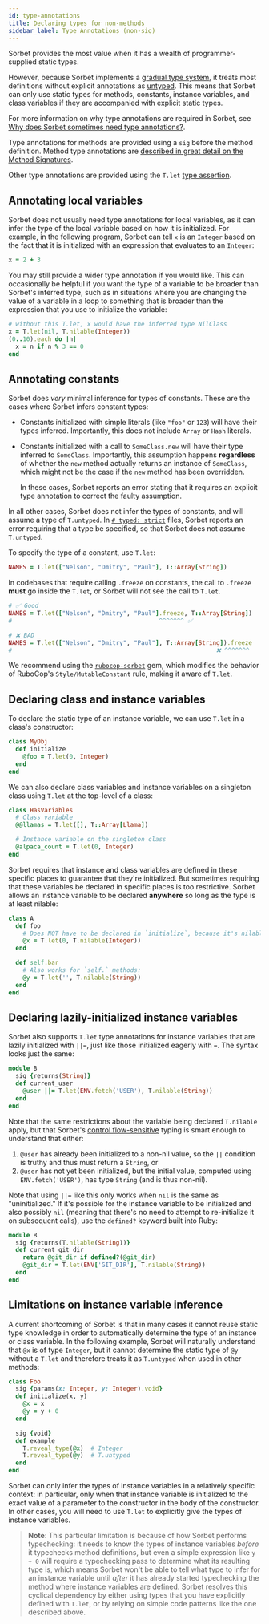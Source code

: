 ```yaml
---
id: type-annotations
title: Declaring types for non-methods
sidebar_label: Type Annotations (non-sig)
---
```


Sorbet provides the most value when it has a wealth of programmer-supplied
static types.

However, because Sorbet implements a [gradual type system](gradual.md), it
treats most definitions without explicit annotations as [untyped](untyped.md).
This means that Sorbet can only use static types for methods, constants,
instance variables, and class variables if they are accompanied with explicit
static types.

For more information on why type annotations are required in Sorbet, see
[Why does Sorbet sometimes need type annotations?](why-type-annotations.md).

Type annotations for methods are provided using a `sig` before the method
definition. Method type annotations are
[described in great detail on the Method Signatures](sigs.md).

Other type annotations are provided using the `T.let`
[type assertion](type-assertions.md).

## Annotating local variables

Sorbet does not usually need type annotations for local variables, as it can
infer the type of the local variable based on how it is initialized. For
example, in the following program, Sorbet can tell `x` is an `Integer` based on
the fact that it is initialized with an expression that evaluates to an
`Integer`:

```ruby
x = 2 + 3
```

You may still provide a wider type annotation if you would like. This can
occasionally be helpful if you want the type of a variable to be broader than
Sorbet's inferred type, such as in situations where you are changing the value
of a variable in a loop to something that is broader than the expression that
you use to initialize the variable:

```ruby
# without this T.let, x would have the inferred type NilClass
x = T.let(nil, T.nilable(Integer))
(0..10).each do |n|
  x = n if n % 3 == 0
end
```

## Annotating constants

Sorbet does _very_ minimal inference for types of constants. These are the cases
where Sorbet infers constant types:

- Constants initialized with simple literals (like `"foo"` or `123`) will have
  their types inferred. Importantly, this does not include `Array` or `Hash`
  literals.

- Constants initialized with a call to `SomeClass.new` will have their type
  inferred to `SomeClass`. Importantly, this assumption happens **regardless**
  of whether the `new` method actually returns an instance of `SomeClass`, which
  might not be the case if the `new` method has been overridden.

  In these cases, Sorbet reports an error stating that it requires an explicit
  type annotation to correct the faulty assumption.

In all other cases, Sorbet does not infer the types of constants, and will
assume a type of `T.untyped`. In [`# typed: strict`](static.md) files, Sorbet
reports an error requiring that a type be specified, so that Sorbet does not
assume `T.untyped`.

To specify the type of a constant, use `T.let`:

```ruby
NAMES = T.let(["Nelson", "Dmitry", "Paul"], T::Array[String])
```

In codebases that require calling `.freeze` on constants, the call to `.freeze`
**must** go inside the `T.let`, or Sorbet will not see the call to `T.let`.

```ruby
# ✅ Good
NAMES = T.let(["Nelson", "Dmitry", "Paul"].freeze, T::Array[String])
#                                         ^^^^^^^ ✅

# ❌ BAD
NAMES = T.let(["Nelson", "Dmitry", "Paul"], T::Array[String]).freeze
#                                                         ❌ ^^^^^^^
```

We recommend using the [`rubocop-sorbet`] gem, which modifies the behavior of
RuboCop's `Style/MutableConstant` rule, making it aware of `T.let`.

[`rubocop-sorbet`]: https://github.com/Shopify/rubocop-sorbet

## Declaring class and instance variables

To declare the static type of an instance variable, we can use `T.let` in a
class's constructor:

```ruby
class MyObj
  def initialize
    @foo = T.let(0, Integer)
  end
end
```

We can also declare class variables and instance variables on a singleton class
using `T.let` at the top-level of a class:

```ruby
class HasVariables
  # Class variable
  @@llamas = T.let([], T::Array[Llama])

  # Instance variable on the singleton class
  @alpaca_count = T.let(0, Integer)
end
```

Sorbet requires that instance and class variables are defined in these specific
places to guarantee that they're initialized. But sometimes requiring that these
variables be declared in specific places is too restrictive. Sorbet allows an
instance variable to be declared **anywhere** so long as the type is at least
nilable:

```ruby
class A
  def foo
    # Does NOT have to be declared in `initialize`, because it's nilable:
    @x = T.let(0, T.nilable(Integer))
  end

  def self.bar
    # Also works for `self.` methods:
    @y = T.let('', T.nilable(String))
  end
end
```

## Declaring lazily-initialized instance variables

Sorbet also supports `T.let` type annotations for instance variables that are
lazily initialized with `||=`, just like those initialized eagerly with `=`. The
syntax looks just the same:

```ruby
module B
  sig {returns(String)}
  def current_user
    @user ||= T.let(ENV.fetch('USER'), T.nilable(String))
  end
end
```

Note that the same restrictions about the variable being declared `T.nilable`
apply, but that Sorbet's [control flow-sensitive](flow-sensitive.md) typing is
smart enough to understand that either:

1.  `@user` has already been initialized to a non-nil value, so the `||`
    condition is truthy and thus must return a `String`, or
2.  `@user` has not yet been initialized, but the initial value, computed using
    `ENV.fetch('USER')`, has type `String` (and is thus non-nil).

Note that using `||=` like this only works when `nil` is the same as
"uninitialized." If it's possible for the instance variable to be initialized
and also possibly `nil` (meaning that there's no need to attempt to
re-initialize it on subsequent calls), use the `defined?` keyword built into
Ruby:

```ruby
module B
  sig {returns(T.nilable(String))}
  def current_git_dir
    return @git_dir if defined?(@git_dir)
    @git_dir = T.let(ENV['GIT_DIR'], T.nilable(String))
  end
end
```

## Limitations on instance variable inference

A current shortcoming of Sorbet is that in many cases it cannot reuse static
type knowledge in order to automatically determine the type of an instance or
class variable. In the following example, Sorbet will naturally understand that
`@x` is of type `Integer`, but it cannot determine the static type of `@y`
without a `T.let` and therefore treats it as `T.untyped` when used in other
methods:

```ruby
class Foo
  sig {params(x: Integer, y: Integer).void}
  def initialize(x, y)
    @x = x
    @y = y + 0
  end

  sig {void}
  def example
    T.reveal_type(@x)  # Integer
    T.reveal_type(@y)  # T.untyped
  end
end
```

Sorbet can only infer the types of instance variables in a relatively specific
context: in particular, only when that instance variable is initialized to the
exact value of a parameter to the constructor in the body of the constructor. In
other cases, you will need to use `T.let` to explicitly give the types of
instance variables.

> **Note**: This particular limitation is because of how Sorbet performs
> typechecking: it needs to know the types of instance variables _before_ it
> typechecks method definitions, but even a simple expression like `y + 0` will
> require a typechecking pass to determine what its resulting type is, which
> means Sorbet won't be able to tell what type to infer for an instance variable
> until _after_ it has already started typechecking the method where instance
> variables are defined. Sorbet resolves this cyclical dependency by either
> using types that you have explicitly defined with `T.let`, or by relying on
> simple code patterns like the one described above.
